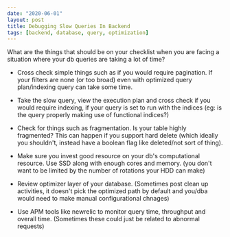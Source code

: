 ```yaml
---
date: "2020-06-01"
layout: post
title: Debugging Slow Queries In Backend
tags: [backend, database, query, optimization]
---
```


What are the things that should be on your checklist when you are facing a situation where your db queries are taking a lot of time?

- Cross check simple things such as if you would require pagination. If your filters are none (or too broad) even with optimized query plan/indexing query can take some time. 

- Take the slow query, view the execution plan and cross check if you would require indexing, if your query is set to run with the indices (eg: is the query properly making use of functional indices?)

- Check for things such as fragmentation. Is your table highly fragmented? This can happen if you support hard delete (which ideally you shouldn't, instead have a boolean flag like deleted/not sort of thing). 

- Make sure you invest good resource on your db's computational resource. Use SSD along with enough cores and memory. (you don't want to be limited by the number of rotations your HDD can make)

- Review optimizer layer of your database. (Sometimes post clean up activities, it doesn't pick the optimized path by default and you/dba would need to make manual configurational chnages)

- Use APM tools like newrelic to monitor query time, throughput and overall time. (Sometimes these could just be related to abnormal requests)

